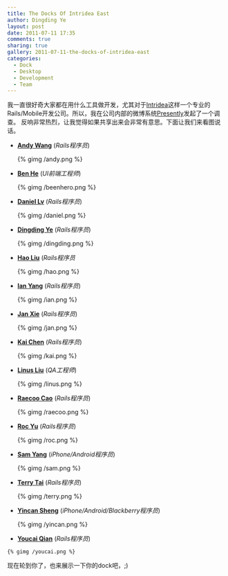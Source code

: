```yaml
---
title: The Docks Of Intridea East
author: Dingding Ye
layout: post
date: 2011-07-11 17:35
comments: true
sharing: true
gallery: 2011-07-11-the-docks-of-intridea-east
categories:
  - Dock
  - Desktop
  - Development
  - Team
---
```


我一直很好奇大家都在用什么工具做开发，尤其对于[Intridea][]这样一个专业的
Rails/Mobile开发公司。所以，我在公司内部的微博系统[Presently][]发起了一个调查。
反响非常热烈，让我觉得如果共享出来会非常有意思。下面让我们来看图说话。

<!-- more -->

-   **[Andy Wang][]** (*Rails程序员*)

    {% gimg /andy.png %}


-   **[Ben He][]** (*UI前端工程师*)

    {% gimg /beenhero.png %}


-   **[Daniel Lv][]** (*Rails程序员*)

    {% gimg /daniel.png %}


-   **[Dingding Ye][]** (*Rails程序员*)

    {% gimg /dingding.png %}


-   **[Hao Liu][]** (*Rails程序员*

    {% gimg /hao.png %}


-   **[Ian Yang][]** (*Rails程序员*)

    {% gimg /ian.png %}


-   **[Jan Xie][]** (*Rails程序员*)

    {% gimg /jan.png %}


-   **[Kai Chen][]** (*Rails程序员*)

    {% gimg /kai.png %}


-   **[Linus Liu][]** (*QA工程师*)

    {% gimg /linus.png %}


-   **[Raecoo Cao][]** (*Rails程序员*)

    {% gimg /raecoo.png %}


-   **[Roc Yu][]** (*Rails程序员*)

    {% gimg /roc.png %}

    
-   **[Sam Yang][]** (*iPhone/Android程序员*)

    {% gimg /sam.png %}


-   **[Terry Tai][]** (*Rails程序员*)

    {% gimg /terry.png %}


-   **[Yincan Sheng][]** (*iPhone/Android/Blackberry程序员*)

    {% gimg /yincan.png %}


-    **[Youcai Qian][]** (*Rails程序员*)

    {% gimg /youcai.png %}


现在轮到你了，也来展示一下你的dock吧，;)

[Intridea]: http://intridea.com
[Presently]: http://www.presently.com
[Andy Wang]: http://intridea.com/about/people/andy
[Ben He]: http://intridea.com/about/people/ben
[Daniel Lv]: http://intridea.com/about/people/daniel
[Dingding Ye]: http://intridea.com/about/people/dingding
[Hao Liu]: http://intridea.com/about/people/hao
[Ian Yang]: http://intridea.com/about/people/ian
[Kai Chen]: http://intridea.com/about/people/kai
[Jan Xie]: http://intridea.com/about/people/jan
[Linus Liu]: http://intridea.com/about/people/linus
[Raecoo Cao]: http://intridea.com/about/people/raecoo
[Roc Yu]: http://intridea.com/about/people/roc
[Sam Yang]: http://intridea.com/about/people/sam
[Terry Tai]: http://intridea.com/about/people/terry
[Yincan Sheng]: http://intridea.com/about/people/yiincan
[Youcai Qian]: http://intridea.com/about/people/youcai
